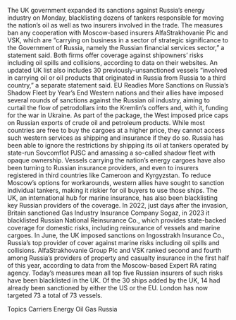 The UK government expanded its sanctions against Russia’s energy industry on Monday, blacklisting dozens of tankers responsible for moving the nation’s oil as well as two insurers involved in the trade.
The measures ban any cooperation with Moscow-based insurers AlfaStrakhovanie Plc and VSK, which are “carrying on business in a sector of strategic significance to the Government of Russia, namely the Russian financial services sector,” a statement said. Both firms offer coverage against shipowners’ risks including oil spills and collisions, according to data on their websites.
An updated UK list also includes 30 previously-unsanctioned vessels “involved in carrying oil or oil products that originated in Russia from Russia to a third country,” a separate statement said.
EU Readies More Sanctions on Russia’s Shadow Fleet by Year’s End
Western nations and their allies have imposed several rounds of sanctions against the Russian oil industry, aiming to curtail the flow of petrodollars into the Kremlin’s coffers and, with it, funding for the war in Ukraine.
As part of the package, the West imposed price caps on Russian exports of crude oil and petroleum products. While most countries are free to buy the cargoes at a higher price, they cannot access such western services as shipping and insurance if they do so.
Russia has been able to ignore the restrictions by shipping its oil at tankers operated by state-run Sovcomflot PJSC and amassing a so-called shadow fleet with opaque ownership. Vessels carrying the nation’s energy cargoes have also been turning to Russian insurance providers, and even to insurers registered in third countries like Cameroon and Kyrgyzstan.
To reduce Moscow’s options for workarounds, western allies have sought to sanction individual tankers, making it riskier for oil buyers to use those ships.
The UK, an international hub for marine insurance, has also been blacklisting key Russian providers of the coverage.
In 2022, just days after the invasion, Britain sanctioned Gas Industry Insurance Company Sogaz, in 2023 it blacklisted Russian National Reinsurance Co., which provides state-backed coverage for domestic risks, including reinsurance of vessels and marine cargoes.
In June, the UK imposed sanctions on Ingosstrakh Insurance Co., Russia’s top provider of cover against marine risks including oil spills and collisions.
AlfaStrakhovanie Group Plc and VSK ranked second and fourth among Russia’s providers of property and casualty insurance in the first half of this year, according to data from the Moscow-based Expert RA rating agency.
Today’s measures mean all top five Russian insurers of such risks have been blacklisted in the UK.
Of the 30 ships added by the UK, 14 had already been sanctioned by either the US or the EU. London has now targeted 73 a total of 73 vessels.

Topics
Carriers
Energy
Oil Gas
Russia
